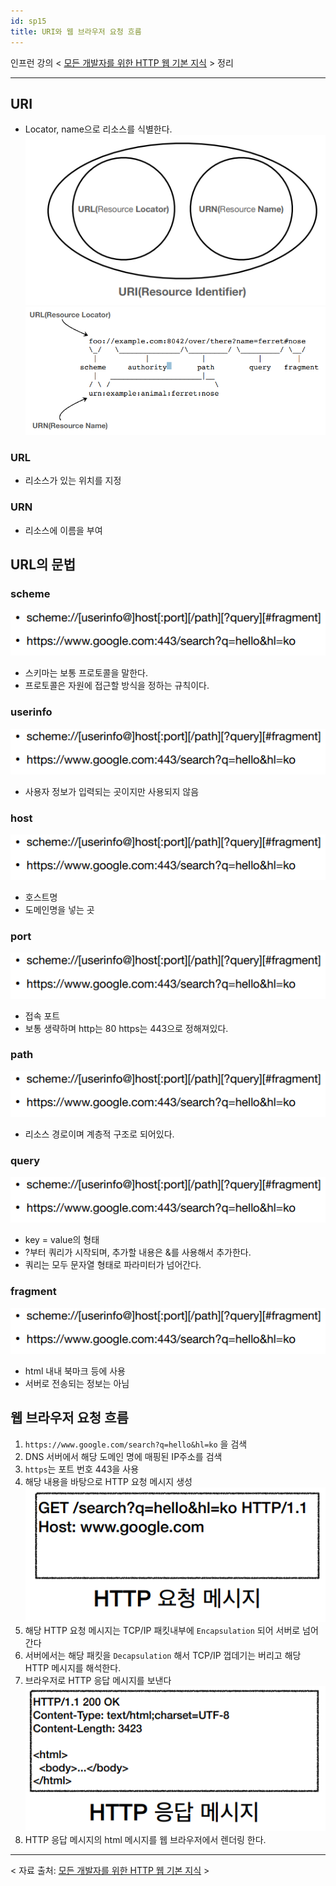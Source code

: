 ```yaml
---
id: sp15
title: URI와 웹 브라우저 요청 흐름
---
```


인프런 강의 < [모든 개발자를 위한 HTTP 웹 기본 지식](https://www.inflearn.com/course/http-%EC%9B%B9-%EB%84%A4%ED%8A%B8%EC%9B%8C%ED%81%AC/dashboard) > 정리

---


## URI
- Locator, name으로 리소스를 식별한다.
![12](sp12.png)
![13](sp13.png)

### URL
- 리소스가 있는 위치를 지정

### URN
- 리소스에 이름을 부여

## URL의 문법

### scheme
![14](sp14.png)

- 스키마는 보통 프로토콜을 말한다.
- 프로토콜은 자원에 접근할 방식을 정하는 규칙이다.

### userinfo
![14](sp14.png)

- 사용자 정보가 입력되는 곳이지만 사용되지 않음

### host
![14](sp14.png)

- 호스트명
- 도메인명을 넣는 곳

### port
![14](sp14.png)

- 접속 포트
- 보통 생략하며 http는 80 https는 443으로 정해져있다.

### path
![14](sp14.png)

- 리소스 경로이며 계층적 구조로 되어있다.

### query
![14](sp14.png)

- key = value의 형태
- ?부터 쿼리가 시작되며, 추가할 내용은 &를 사용해서 추가한다.
- 쿼리는 모두 문자열 형태로 파라미터가 넘어간다.

### fragment
![14](sp14.png)

- html 내내 북마크 등에 사용
- 서버로 전송되는 정보는 아님

## 웹 브라우저 요청 흐름
1. `https://www.google.com/search?q=hello&hl=ko` 을 검색
2. DNS 서버에서 해당 도메인 명에 매핑된 IP주소를 검색
3. `https`는 포트 번호 443을 사용
4. 해당 내용을 바탕으로 HTTP 요청 메시지 생성
    ![15](sp15.png)
5. 해당 HTTP 요청 메시지는 TCP/IP 패킷내부에 `Encapsulation` 되어 서버로 넘어간다
6. 서버에서는 해당 패킷을 `Decapsulation` 해서 TCP/IP 껍데기는 버리고 해당 HTTP 메시지를 해석한다.
7. 브라우저로 HTTP 응답 메시지를 보낸다
    ![16](sp16.png)
8. HTTP 응답 메시지의 html 메시지를 웹 브라우저에서 렌더링 한다.

---

< 자료 출처: [모든 개발자를 위한 HTTP 웹 기본 지식](https://www.inflearn.com/course/http-%EC%9B%B9-%EB%84%A4%ED%8A%B8%EC%9B%8C%ED%81%AC/dashboard) >